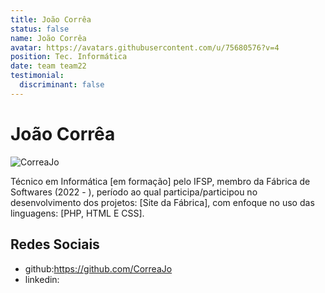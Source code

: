 ```yaml
---
title: João Corrêa
status: false
name: João Corrêa
avatar: https://avatars.githubusercontent.com/u/75680576?v=4
position: Tec. Informática
date: team team22
testimonial:
  discriminant: false
---
```

# João Corrêa

![CorreaJo](https://avatars.githubusercontent.com/u/75680576?v=4)

Técnico em Informática [em formação] pelo IFSP, membro da Fábrica de Softwares (2022 - ), período ao qual participa/participou no desenvolvimento dos projetos: [Site da Fábrica], com enfoque no uso das linguagens: [PHP, HTML E CSS].

## Redes Sociais

- github:https://github.com/CorreaJo
- linkedin:
